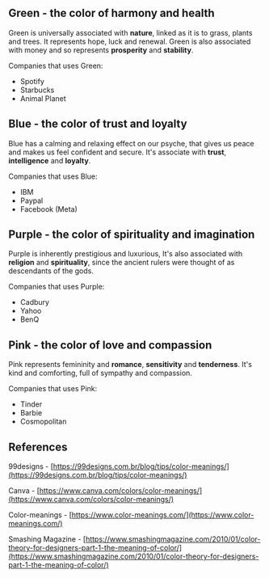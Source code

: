 ## Green - the color of harmony and health

Green is universally associated with **nature**, linked as it is to grass, plants and trees. It represents hope, luck and renewal. Green is also associated with money and so represents **prosperity** and **stability**.

Companies that uses Green:

- Spotify
- Starbucks
- Animal Planet

## Blue - the color of trust and loyalty

Blue has a calming and relaxing effect on our psyche, that gives us peace and makes us feel confident and secure. It's associate with **trust**, **intelligence** and **loyalty**.

Companies that uses Blue:

- IBM
- Paypal
- Facebook (Meta)

## Purple - the color of spirituality and imagination

Purple is inherently prestigious and luxurious, It's also associated with **religion** and **spirituality**, since the ancient rulers were thought of as descendants of the gods.

Companies that uses Purple:

- Cadbury
- Yahoo
- BenQ

## Pink - the color of love and compassion

Pink represents femininity and **romance**, **sensitivity** and **tenderness**. It's kind and comforting, full of sympathy and compassion.

Companies that uses Pink:

- Tinder
- Barbie
- Cosmopolitan

## References

99designs - [https://99designs.com.br/blog/tips/color-meanings/](https://99designs.com.br/blog/tips/color-meanings/)

Canva - [https://www.canva.com/colors/color-meanings/](https://www.canva.com/colors/color-meanings/)

Color-meanings - [https://www.color-meanings.com/](https://www.color-meanings.com/)

Smashing Magazine - [https://www.smashingmagazine.com/2010/01/color-theory-for-designers-part-1-the-meaning-of-color/](https://www.smashingmagazine.com/2010/01/color-theory-for-designers-part-1-the-meaning-of-color/)
